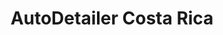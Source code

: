 ---
title: "AutoDetailer Costa Rica"
url: /san-diego/autodetailer-costa-rica/
shop: reparación de automóviles
---